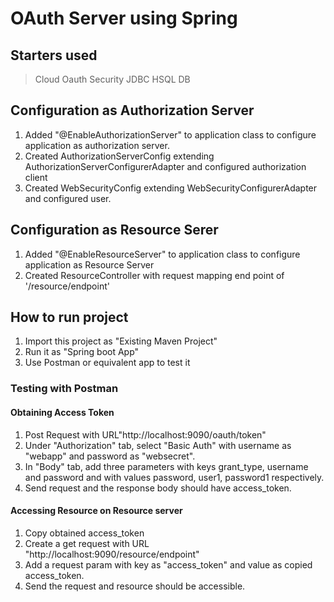 # OAuth Server using Spring

## Starters used
> Cloud Oauth
> Security
> JDBC
> HSQL DB

## Configuration as Authorization Server
1. Added  "@EnableAuthorizationServer" to application class to configure application as authorization server.
2. Created AuthorizationServerConfig  extending AuthorizationServerConfigurerAdapter and configured authorization client
3. Created WebSecurityConfig extending WebSecurityConfigurerAdapter and configured user.

## Configuration as Resource Serer
1. Added "@EnableResourceServer" to application class to configure application as Resource Server
2. Created ResourceController with request mapping end point of '/resource/endpoint'

## How to run project
1. Import this project as "Existing Maven Project"
2. Run it as "Spring boot App"
3. Use Postman or equivalent app to test it

### Testing with Postman
#### Obtaining Access Token
1. Post Request with URL"http://localhost:9090/oauth/token"
2. Under "Authorization" tab, select "Basic Auth" with username as "webapp" and password as "websecret".
3. In "Body" tab, add three parameters with keys grant_type, username and password and with values password, user1, password1 respectively.
4. Send request and the response body should have access_token.
#### Accessing Resource on Resource server
1. Copy obtained access_token
2. Create a get request with URL "http://localhost:9090/resource/endpoint" 
3. Add a request param with key as "access_token" and value as copied access_token.
4. Send the request and resource should be accessible.